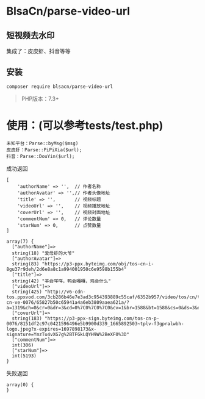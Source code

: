 <h1>BlsaCn/parse-video-url</h1>
<p>

</p>

## 短视频去水印

集成了：皮皮虾、抖音等等

## 安装

~~~
composer require blsacn/parse-video-url
~~~

> PHP版本：7.3+

使用：(可以参考tests/test.php)
==

    未知平台：Parse::byMsg($msg)
    皮皮虾：Parse::PiPiXia($url);
    抖音：Parse::DouYin($url);

成功返回

```
[
    'authorName' => '',  // 作者名称
    'authorAvatar' => '',// 作者头像地址
    'title' => '',       // 视频标题
    'videoUrl' => '',    // 视频播放地址
    'coverUrl' => '',    // 视频封面地址
    'commentNum' => 0,   // 评论数量
    'starNum' => 0,      // 点赞数量
]

array(7) {
  ["authorName"]=>
  string(18) "爱母虾的大爷"
  ["authorAvatar"]=>
  string(83) "https://p3-ppx.byteimg.com/obj/tos-cn-i-8gu37r9deh/2d6e8a8c1a994001950c6e9598b155b4"
  ["title"]=>
  string(42) "羊会咩咩，鸭会嘎嘎，鸡会什么"
  ["videoUrl"]=>
  string(425) "http://v6-cdn-tos.ppxvod.com/3cb286b46e7e3ad3c954393889c55caf/6352b957/video/tos/cn/tos-cn-ve-0076/65827b50c65941a4a6eb3809aaea621a/?a=1319&ch=0&cr=0&dr=3&cd=0%7C0%7C0%7C0&cv=1&br=1588&bt=1588&cs=0&ds=3&eid=2048&ft=FIJbvNN6V~6wbLMFq8dzJLeOYZlcsY2Od2bL9RljtiZm&mime_type=video_mp4&qs=0&rc=Zjw6OWc2Nzk2OzlkNGdlZ0BpanFla2Q6ZnJyZzMzNGYzM0AtMzEwYWIzNjYxYF5jYWJiYSNuMWlhcjRfLTJgLS1kMWFzcw%3D%3D&l=202210212222530102120440390CD2DEDA"
  ["coverUrl"]=>
  string(183) "https://p3-ppx-sign.byteimg.com/tos-cn-p-0076/8151df2c97c0421596496e5b9900d339_1665892503~tplv-f3gpralwbh-logo.jpeg?x-expires=1697898173&x-signature=YmzTu4vXG7g%2BTFGkLQYH9W%2BeXF0%3D"
  ["commentNum"]=>
  int(306)
  ["starNum"]=>
  int(5193)
}
```

失败返回

```
array(0) {
}
```

